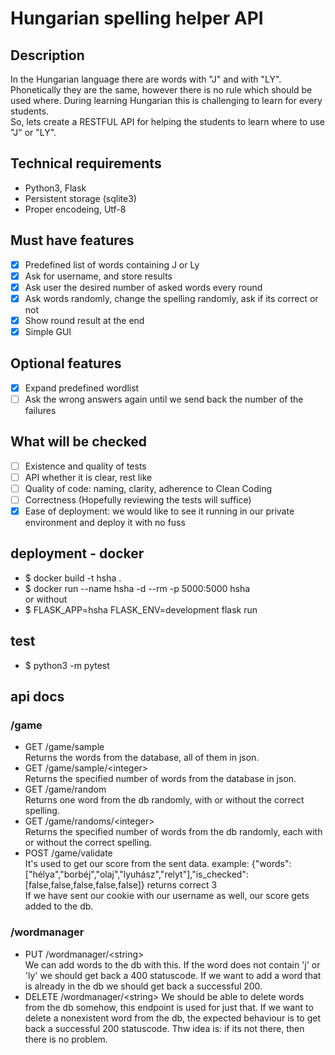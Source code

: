 # Hungarian spelling helper API
## Description
In the Hungarian language there are words with "J" and with "LY". Phonetically they are the same, however there is no rule which should be used where. During learning Hungarian this is challenging to learn for every students.  
So, lets create a RESTFUL API for helping the students to learn where to use "J" or "LY".
## Technical requirements
- Python3, Flask
- Persistent storage (sqlite3)
- Proper encodeing, Utf-8
## Must have features
- [X] Predefined list of words containing J or Ly
- [X] Ask for username, and store results
- [X] Ask user the desired number of asked words every round
- [X] Ask words randomly, change the spelling randomly, ask if its correct or not
- [X] Show round result at the end
- [X] Simple GUI
## Optional features
- [X] Expand predefined wordlist
- [ ] Ask the wrong answers again until we send back the number of the failures
## What will be checked
- [ ] Existence and quality of tests
- [ ] API whether it is clear, rest like
- [ ] Quality of code: naming, clarity, adherence to Clean Coding
- [ ] Correctness (Hopefully reviewing the tests will suffice)
- [X] Ease of deployment: we would like to see it running in our private environment and deploy it with no fuss
## deployment - docker
- $ docker build -t hsha .
- $ docker run --name hsha -d --rm -p 5000:5000 hsha  
or without
- $ FLASK_APP=hsha FLASK_ENV=development flask run
## test
- $ python3 -m pytest
## api docs
### /game
- GET /game/sample  
Returns the words from the database, all of them in json.
- GET /game/sample/<integer\>  
Returns the specified number of words from the database in json. 
- GET /game/random  
Returns one word from the db randomly, with or without the correct spelling.
- GET /game/randoms/<integer\>  
Returns the specified number of words from the db randomly, each with or without the correct spelling.
- POST /game/validate  
It's used to get our score from the sent data.
example: {"words":["hélya","borbéj","olaj","lyuhász","relyt"],"is_checked":[false,false,false,false,false]} returns correct 3  
If we have sent our cookie with our username as well, our score gets added to the db.
### /wordmanager
- PUT /wordmanager/<string\>  
We can add words to the db with this. If the word does not contain 'j' or 'ly' we should get back a 400 statuscode. If we want to add a word that is already in the db we should get back a successful 200. 
- DELETE /wordmanager/<string\>
We should be able to delete words from the db somehow, this endpoint is used for just that. If we want to delete a nonexistent word from the db, the expected behaviour is to get back a successful 200 statuscode. Thw idea is: if its not there, then there is no problem.  
